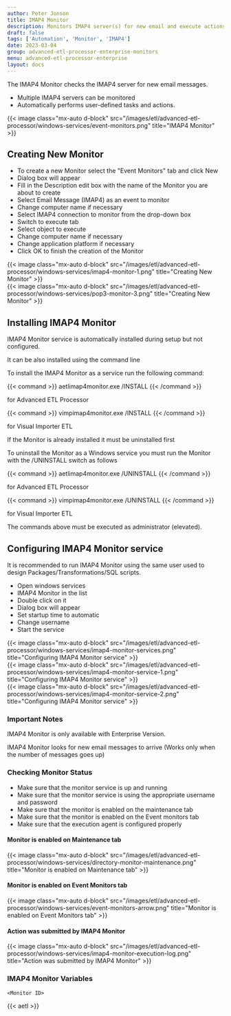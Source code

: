 ```yaml
---
author: Peter Jonson
title: IMAP4 Monitor
description: Monitors IMAP4 server(s) for new email and execute actions
draft: false
tags: ['Automation', 'Monitor', 'IMAP4']
date: 2023-03-04
group: advanced-etl-processor-enterprise-monitors
menu: advanced-etl-processor-enterprise
layout: docs
---
```


The IMAP4 Monitor checks the IMAP4 server for new email messages.

- Multiple IMAP4 servers can be monitored
- Automatically performs user-defined tasks and actions.

{{< image class="mx-auto d-block"  src="/images/etl/advanced-etl-processor/windows-services/event-monitors.png" title="IMAP4 Monitor" >}}

## Creating New Monitor

- To create a new Monitor select the "Event Monitors" tab and click New
- Dialog box will appear
- Fill in the Description edit box with the name of the Monitor you are about to create
- Select Email Message (IMAP4) as an event to monitor
- Change computer name if necessary
- Select IMAP4 connection to monitor from the drop-down box
- Switch to execute tab
- Select object to execute
- Change computer name if necessary
- Change application platform if necessary
- Click OK to finish the creation of the Monitor

{{< image class="mx-auto d-block"  src="/images/etl/advanced-etl-processor/windows-services/imap4-monitor-1.png" title="Creating New Monitor" >}}
\
{{< image class="mx-auto d-block"  src="/images/etl/advanced-etl-processor/windows-services/pop3-monitor-3.png" title="Creating New Monitor" >}}

## Installing IMAP4 Monitor

IMAP4 Monitor service is automatically installed during setup but not configured.

It can be also installed using the command line

To install the IMAP4 Monitor as a service run the following command:

{{< command >}}
aetlimap4monitor.exe /INSTALL
{{< /command >}}

for Advanced ETL Processor

{{< command >}}
vimpimap4monitor.exe /INSTALL
{{< /command >}}

for Visual Importer ETL

If the Monitor is already installed it must be uninstalled first

To uninstall the Monitor as a Windows service you must run the Monitor with the /UNINSTALL switch as follows

{{< command >}}
aetlimap4monitor.exe /UNINSTALL
{{< /command >}}

for Advanced ETL Processor

{{< command >}}
vimpimap4monitor.exe /UNINSTALL
{{< /command >}}

for Visual Importer ETL

The commands above must be executed as administrator (elevated).

## Configuring IMAP4 Monitor service

It is recommended to run IMAP4 Monitor using the same user used to design Packages/Transformations/SQL scripts.

- Open windows services
- IMAP4 Monitor in the list
- Double click on it
- Dialog box will appear
- Set startup time to automatic
- Change username
- Start the service

{{< image class="mx-auto d-block"  src="/images/etl/advanced-etl-processor/windows-services/imap4-monitor-services.png" title="Configuring IMAP4 Monitor service" >}}
\
{{< image class="mx-auto d-block"  src="/images/etl/advanced-etl-processor/windows-services/imap4-monitor-service-1.png" title="Configuring IMAP4 Monitor service" >}}
\
{{< image class="mx-auto d-block"  src="/images/etl/advanced-etl-processor/windows-services/imap4-monitor-service-2.png" title="Configuring IMAP4 Monitor service" >}}

### Important Notes

IMAP4 Monitor is only available with Enterprise Version.

IMAP4 Monitor looks for new email messages to arrive (Works only when the number of messages goes up)

### Checking Monitor Status

- Make sure that the monitor service is up and running
- Make sure that the monitor service is using the appropriate username and password
- Make sure that the monitor is enabled on the maintenance tab
- Make sure that the monitor is enabled on the Event monitors tab
- Make sure that the execution agent is configured properly

#### Monitor is enabled on Maintenance tab

{{< image class="mx-auto d-block"  src="/images/etl/advanced-etl-processor/windows-services/directory-monitor-maintenance.png" title="Monitor is enabled on Maintenance tab" >}}

#### Monitor is enabled on Event Monitors tab

{{< image class="mx-auto d-block"  src="/images/etl/advanced-etl-processor/windows-services/event-monitors-arrow.png" title="Monitor is enabled on Event Monitors tab" >}}

#### Action was submitted by IMAP4 Monitor

{{< image class="mx-auto d-block"  src="/images/etl/advanced-etl-processor/windows-services/imap4-monitor-execution-log.png" title="Action was submitted by IMAP4 Monitor" >}}

### IMAP4 Monitor Variables

```
<Monitor ID>
```

{{< aetl >}}
